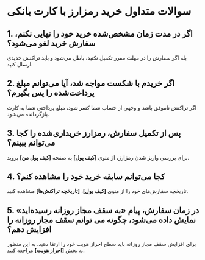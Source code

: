 # سوالات متداول خرید رمزارز با کارت بانکی
## 1.	اگر در مدت زمان مشخص‌شده خرید خود را نهایی نکنم، سفارش خرید لغو می‌شود؟
بله اگر سفارش را در مهلت مقرر تکمیل نکنید، باطل می‌شود و باید تراکنش جدیدی ارسال کنید.

## 2.	اگر خریدم با شکست مواجه شد، آیا می‌توانم مبلغ پرداخت‌شده را پس بگیرم؟
اگر تراکنش ناموفق باشد و وجهی از حساب شما کسر شود، مبلغ پرداختی شما به کارت بازگردانده می‌شود.

## 3.	پس از تکمیل سفارش، رمزارز خریداری‌شده را کجا می‌توانم ببینم؟
برای بررسی واریز شدن رمزارز، از منوی **[کیف پول]** به صفحه **[کیف پول من]** بروید.

## 4.	کجا می‌توانم سابقه خرید خود را مشاهده کنم؟
 تاریخچه سفارش‌های خود را از منوی **[کیف پول]**، **[تاریخچه  تراکنش‌ها]** مشاهده  کنید.

## 5.	در زمان سفارش، پیام «به سقف مجاز روزانه رسیده‌اید» نمایش داده می‌شود، چگونه می توانم سقف مجاز روزانه را افزایش دهم؟
برای افزایش سقف مجاز روزانه باید سطح احراز هویت خود را ارتقا دهید. به این منظور به بخش **[احراز هویت]** مراجعه کنید.